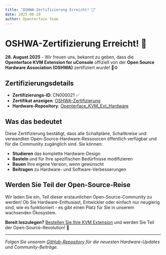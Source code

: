 ```yaml
---
title: "OSHWA-Zertifizierung Erreicht! 🎉"
date: 2025-08-28
author: Openterface Team
---
```


# OSHWA-Zertifizierung Erreicht! 🎉

**28. August 2025** - Wir freuen uns, bekannt zu geben, dass die **Openterface KVM Extension for uConsole** offiziell von der **Open Source Hardware Association (OSHWA)** zertifiziert wurde! 🤠⚙️

## Zertifizierungsdetails

- **Zertifizierungs-ID**: CN000021 ✅
- **Zertifikat anzeigen**: [OSHWA-Zertifizierung](https://lnkd.in/gt-yvDuU)
- **Hardware-Repository**: [Openterface_KVM_Ext_Hardware](https://github.com/TechxArtisanStudio/Openterface_KVM_Ext_Hardware)

## Was das bedeutet

Diese Zertifizierung bestätigt, dass alle Schaltpläne, Schaltkreise und verwandten Open-Source-Hardware-Ressourcen öffentlich verfügbar und für die Community zugänglich sind. Sie können:

- **Studieren** das komplette Hardware-Design
- **Basteln** und für Ihre spezifischen Bedürfnisse modifizieren  
- **Bauen** Ihre eigene Version, wenn gewünscht
- **Beitragen** zu Hardware- und Software-Verbesserungen

## Werden Sie Teil der Open-Source-Reise

Wir laden Sie ein, Teil dieser erstaunlichen Open-Source-Community zu werden! Ob Sie Hardware-Enthusiast, Entwickler oder einfach nur neugierig sind, wie es funktioniert - es gibt einen Platz für Sie in unserem wachsenden Ökosystem.

**Bereit loszulegen?** [Bestellen Sie Ihre KVM Extension](https://shop.techxartisan.com/products/openterface-kvm-ext-for-uconsole) und werden Sie Teil der Open-Source-Revolution! 🚀

---

*Folgen Sie unserem [GitHub-Repository](https://github.com/TechxArtisanStudio/Openterface_KVM_Ext_Hardware) für die neuesten Hardware-Updates und Community-Beiträge.*
